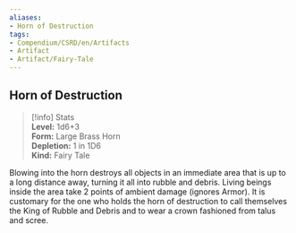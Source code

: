 ```yaml
---
aliases:
- Horn of Destruction
tags:
- Compendium/CSRD/en/Artifacts
- Artifact
- Artifact/Fairy-Tale
---
```


  
## Horn of Destruction  
>[!info] Stats  
> **Level:** 1d6+3  
> **Form:** Large Brass Horn  
> **Depletion:** 1 in 1D6  
> **Kind:** Fairy Tale
  
Blowing into the horn destroys all objects in an immediate area that is up to a long distance away, turning it all into rubble and debris. Living beings inside the area take 2 points of ambient damage (ignores Armor). It is customary for the one who holds the horn of destruction to call themselves the King of Rubble and Debris and to wear a crown fashioned from talus and scree.